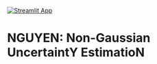 [![Streamlit App](https://static.streamlit.io/badges/streamlit_badge_black_white.svg)](https://share.streamlit.io/cadasa/nguyen)
# NGUYEN: Non-Gaussian UncertaintY EstimatioN
